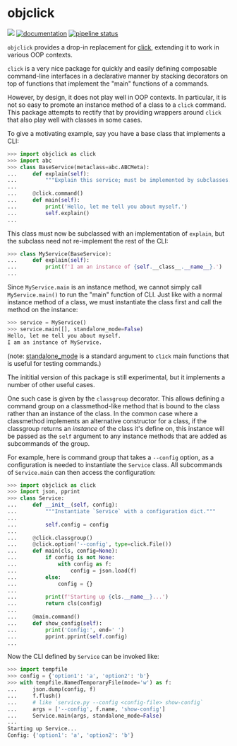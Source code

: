 objclick
========

[![](https://img.shields.io/badge/python-3.7+-blue.svg)](https://www.python.org/downloads/) [![documentation](https://img.shields.io/badge/documentation-latest-success)](https://embray.gitlab.io/objclick) [![pipeline status](https://gitlab.com/embray/objclick/badges/master/pipeline.svg)](https://gitlab.com/embray/objclick/badges/master/pipeline.svg)

`objclick` provides a drop-in replacement for
[click](https://click.palletsprojects.com/en/7.x/), extending it to work in
various OOP contexts.

`click` is a very nice package for quickly and easily defining composable
command-line interfaces in a declarative manner by stacking decorators on
top of functions that implement the "main" functions of a commands.

However, by design, it does not play well in OOP contexts.  In particular,
it is not so easy to promote an instance method of a class to a `click`
command.  This package attempts to rectify that by providing wrappers around
`click` that also play well with classes in some cases.

To give a motivating example, say you have a base class that implements a
CLI:

```python
>>> import objclick as click
>>> import abc
>>> class BaseService(metaclass=abc.ABCMeta):
...     def explain(self):
...         """Explain this service; must be implemented by subclasses."""
...
...     @click.command()
...     def main(self):
...         print('Hello, let me tell you about myself.')
...         self.explain()
...

```

This class must now be subclassed with an implementation of `explain`, but
the subclass need not re-implement the rest of the CLI:

```python
>>> class MyService(BaseService):
...     def explain(self):
...         print(f'I am an instance of {self.__class__.__name__}.')
...

```

Since `MyService.main` is an instance method, we cannot simply call
`MyService.main()` to run the "main" function of CLI.  Just like with a
normal instance method of a class, we must instantiate the class first and
call the method on the instance:

```python
>>> service = MyService()
>>> service.main([], standalone_mode=False)
Hello, let me tell you about myself.
I am an instance of MyService.

```

(note:
[standalone_mode](https://click.palletsprojects.com/en/7.x/api/?highlight=standalone_mode#click.BaseCommand.main)
is a standard argument to `click` main functions that is useful for testing
commands.)

The inititial version of this package is still experimental, but it
implements a number of other useful cases.

One such case is given by the `classgroup` decorator.  This allows defining
a command group on a classmethod-like method that is bound to the class
rather than an instance of the class.  In the common case where a
classmethod implements an alternative constructor for a class, if the
classgroup returns an *instance* of the class it's define on, this instance
will be passed as the `self` argument to any instance methods that are added
as subcommands of the group.

For example, here is command group that takes a `--config` option, as a
configuration is needed to instantiate the `Service` class.  All subcommands
of `Service.main` can then access the configuration:

```python
>>> import objclick as click
>>> import json, pprint
>>> class Service:
...     def __init__(self, config):
...         """Instantiate `Service` with a configuration dict."""
...
...         self.config = config
...
...     @click.classgroup()
...     @click.option('--config', type=click.File())
...     def main(cls, config=None):
...         if config is not None:
...             with config as f:
...                 config = json.load(f)
...         else:
...             config = {}
...
...         print(f'Starting up {cls.__name__}...')
...         return cls(config)
...
...     @main.command()
...     def show_config(self):
...         print('Config:', end=' ')
...         pprint.pprint(self.config)
...

```

Now the CLI defined by `Service` can be invoked like:

```python
>>> import tempfile
>>> config = {'option1': 'a', 'option2': 'b'}
>>> with tempfile.NamedTemporaryFile(mode='w') as f:
...     json.dump(config, f)
...     f.flush()
...     # like `service.py --config <config-file> show-config`
...     args = ['--config', f.name, 'show-config']
...     Service.main(args, standalone_mode=False)
...
Starting up Service...
Config: {'option1': 'a', 'option2': 'b'}

```
